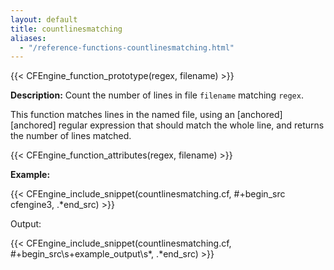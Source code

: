 ```yaml
---
layout: default
title: countlinesmatching
aliases:
  - "/reference-functions-countlinesmatching.html"
---
```


{{< CFEngine_function_prototype(regex, filename) >}}

**Description:** Count the number of lines in file `filename` matching
`regex`.

This function matches lines in the named file, using an [anchored][anchored]
regular expression that should match the whole line, and returns the number of
lines matched.

{{< CFEngine_function_attributes(regex, filename) >}}

**Example:**

{{< CFEngine_include_snippet(countlinesmatching.cf, #\+begin_src cfengine3, .*end_src) >}}

Output:

{{< CFEngine_include_snippet(countlinesmatching.cf, #\+begin_src\s+example_output\s*, .*end_src) >}}
